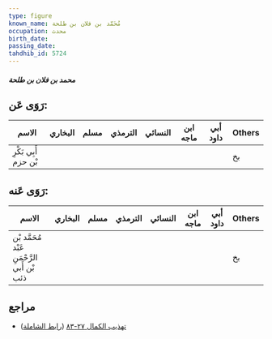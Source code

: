 ```yaml
---
type: figure
known_name: مُحَمَّد بن فلان بن طلحة
occupation: محدث
birth_date:
passing_date:
tahdhib_id: 5724
---
```

##### محمد بن فلان بن طلحة

## رَوَى عَن:
| الاسم                | البخاري | مسلم | الترمذي | النسائي | ابن ماجه | أبي داود | Others |
| -------------------- | ------- | ---- | ------- | ------- | -------- | -------- | ------ |
| أَبِي بَكْرِ بْن حزم |         |      |         |         |          |          | بخ     |
## رَوَى عَنه:
| الاسم                                       | البخاري | مسلم | الترمذي | النسائي | ابن ماجه | أبي داود | Others |
| ------------------------------------------- | ------- | ---- | ------- | ------- | -------- | -------- | ------ |
| مُحَمَّد بْن عَبْد الرَّحْمَنِ بْن أَبي ذئب |         |      |         |         |          |          | بخ     |
## مراجع
- [تهذيب الكمال ٢٧-٨٣](obsidian://open?vault=Tahdhib-al-Kamal&file=Figures/٥٧٢٤-محمد%20بن%20فلان%20بن%20طلحة) ([رابط الشاملة](https://shamela.ws/book/3722/14472))